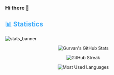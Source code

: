 ### Hi there 👋

<!--
**Gurvaann/Gurvaann** is a ✨ _special_ ✨ repository because its `README.md` (this file) appears on your GitHub profile.

Here are some ideas to get you started:

- 🔭 I’m currently working on ...
- 🌱 I’m currently learning ...
- 👯 I’m looking to collaborate on ...
- 🤔 I’m looking for help with ...
- 💬 Ask me about ...
- 📫 How to reach me: ...
- 😄 Pronouns: ...
- ⚡ Fun fact: ...
-->
<!-- Statistics -->

<h2 style="color: #44AEFB">📊 Statistics</h2>

![stats_banner](https://user-images.githubusercontent.com/78341798/194534778-d662496c-ae00-4e8d-ae9b-b90912054e7f.gif)

<!-- Begin Stats Cards -->
<!-- Resources:  -->
<!-- Github & Languages Stats: https://github.com/anuraghazra/github-readme-stats --> 
<!-- Streak Stats: https://github.com/denvercoder1/github-readme-streak-stats -->
<!-- Change the value after ?username= to your GitHub username. -->
<div class="stats" align="center">

![Gurvan's GitHub Stats](https://github-readme-stats.vercel.app/api?username=Gurvaann&hide=stars&count_private=false&show_icons=true&theme=algolia&border_radius=20)

![GitHub Streak](https://streak-stats.demolab.com?user=Gurvaann&count_private=true&theme=algolia&border_radius=20)

![Most Used Languages](https://github-readme-stats.vercel.app/api/top-langs/?username=Gurvaann&show_icons=true&theme=algolia&border_radius=20)
    
<!-- compact programming languages layout -->
<!-- 
![Most Used Languages](https://github-readme-stats.vercel.app/api/top-langs/?username=Gurvaann&layout=compact&show_icons=true&theme=algolia&border_radius=20)
-->
</div>
<!--  End Stats Cards -->
